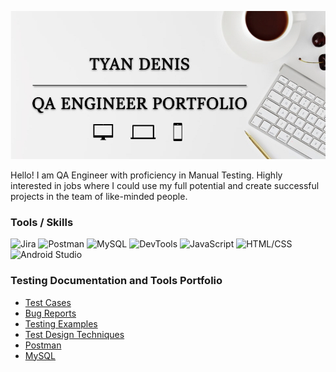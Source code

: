 ![Header](https://github.com/TyanDD/img/blob/main/logo.001.jpeg)


Hello! I am QA Engineer with proficiency in Manual Testing.
Highly interested in jobs where I could use my full potential and create successful projects in the team of like-minded people.

### Tools / Skills
![Jira](https://img.shields.io/badge/-Jira-090909??style=for-the-badge&logo=jira)
![Postman](https://img.shields.io/badge/-Postman-090909??style=for-the-badge&logo=postman)
![MySQL](https://img.shields.io/badge/-MySQL-090909??style=for-the-badge&logo=mysql)
![DevTools](https://img.shields.io/badge/-DevTools-090909??style=for-the-badge&logo=googlechrome)
![JavaScript](https://img.shields.io/badge/-JavaScript-090909??style=for-the-badge&logo=javascript)
![HTML/CSS](https://img.shields.io/badge/-HTML/CSS-090909??style=for-the-badge&logo=html)
![Android Studio](https://img.shields.io/badge/-AndroidStudio-090909??style=for-the-badge&logo=androidstudio)



### Testing Documentation and Tools Portfolio
- [Test Cases](https://github.com/TyanDD/test-cases)
- [Bug Reports](https://github.com/TyanDD/bug-reports)
- [Testing Examples](https://github.com/TyanDD/testing-examples)
- [Test Design Techniques](https://github.com/TyanDD/test-design-techniques)
- [Postman](https://github.com/TyanDD/postman)
- [MySQL](https://github.com/TyanDD/mysql)
